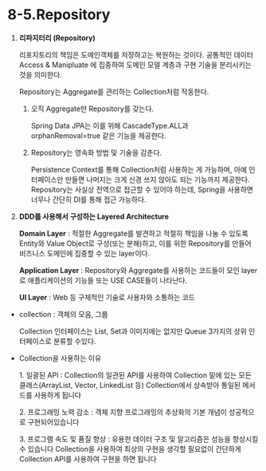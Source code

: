 # 8-5.Repository

1.  **리파지터리 (Repository)**

    리포지토리의 책임은 도메인객체를 저장하고는 복원하는 것이다. 공통적인 데이터 Access & Manipluate 에 집중하여 도메인 모델 계층과 구현 기술을 분리시키는 것을 의미한다.

    Repository는 Aggregate를 관리하는 Collection처럼 작동한다.&#x20;

    1.  오직 Aggregate만 Repository를 갖는다.

        Spring Data JPA는 이를 위해 CascadeType.ALL과 orphanRemoval=true 같은 기능을 제공한다.
    2.  Repository는 영속화 방법 및 기술을 감춘다.

        Persistence Context를 통해 Collection처럼 사용하는 게 가능하며, 아예 인터페이스만 만들면 나머지는 크게 신경 쓰지 않아도 되는 기능까지 제공한다. Repository는 사실상 전역으로 접근할 수 있어야 하는데, Spring을 사용하면 너무나 간단히 DI를 통해 접근 가능하다.
2.  **DDD를 사용해서 구성하는 Layered Architecture**

    **Domain Layer** : 적절한 Aggregate를 발견하고 적절히 책임을 나눌 수 있도록 Entity와 Value Object로 구성(또는 분해)하고, 이를 위한 Repository를 만들어 비즈니스 도메인에 집중할 수 있는 layer이다.

    **Application Layer**   : Repository와 Aggregate를 사용하는 코드들이 모인 layer로 애플리케이션의 기능들 또는 USE CASE들이 나타난다.

    **UI Layer** : Web 등 구체적인 기술로 사용자와 소통하는 코드



*   collection : 객체의 모음, 그룹

    Collection 인터페이스는 List, Set과 이미지에는 없지만 Queue 3가지의 상위 인터페이스로 분류할 수있다.&#x20;
*   Collection을 사용하는 이유

    1\. 일괄된 API : Collection의 일관된 API를 사용하여 Collection 밑에 있는 모든 클래스(ArrayList, Vector, LinkedList 등) Collection에서 상속받아 통일된 메서드를 사용하게 됩니다

    2\. 프로그래밍 노력 감소 : 객체 지향 프로그래밍의 추상화의 기본 개념이 성공적으로 구현되어있습니다

    3\. 프로그램 속도 및 품질 향상 : 유용한 데이터 구조 및 알고리즘은 성능을 향상시킬 수 있습니다 Collection을 사용하여 최상의 구현을 생각할 필요없이 간단하게 Collection API를 사용하여 구현을 하면 됩니다

